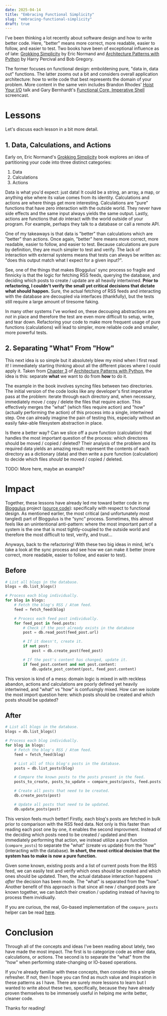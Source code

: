 ```yaml
---
date: 2025-04-14
title: "Embracing Functional Simplicity"
slug: "embracing-functional-simplicity"
draft: true
---
```


I’ve been thinking a lot recently about software design and how to write better code.
Here, "better" means more correct, more readable, easier to follow, and easier to test.
Two books have been of exceptional influence as of late: [Grokking Simplicity](https://grokkingsimplicity.com/) by Eric Normand and [Architecture Patterns with Python](https://www.cosmicpython.com/) by Harry Percival and Bob Gregory.

The former focuses on functional design: emboldening pure, "data in, data out" functions.
The latter zooms out a bit and considers overall application architecture: how to write code that best represents the domain of your problem.
More content in the same vein includes Brandon Rhodes' [Hoist Your I/O](https://www.youtube.com/watch?v=PBQN62oUnN8) talk and Gary Bernhardt's [Functional Core, Imperative Shell](https://www.destroyallsoftware.com/screencasts/catalog/functional-core-imperative-shell) screencast.

# Lessons

Let's discuss each lesson in a bit more detail.

## 1. Data, Calculations, and Actions

Early on, Eric Normand's [Grokking Simplicity](https://grokkingsimplicity.com/) book explores an idea of partitioning your code into three distinct categories:

1. Data
2. Calculations
3. Actions

Data is what you'd expect: just data!
It could be a string, an array, a map, or anything else where its value comes from its identity.
Calculations and actions are where things get more interesting.
Calculations are "pure" functions that have zero interaction with the outside world.
They never have side effects and the same input always yields the same output.
Lastly, actions are functions that _do_ interact with the world outside of your program.
For example, perhaps they talk to a database or call a remote API.

One of my takeaways is that data is "better" than calculations which are "better" than actions.
Once again, "better" here means more correct, more readable, easier to follow, and easier to test.
Because calculations are pure by definition, they are much simpler to test and verify.
The lack of interaction with external systems means that tests can always be written as: "does this output match what I expect for a given input?".

See, one of the things that makes Bloggulus' sync process so fragile and finnicky is that the logic for fetching RSS feeds, querying the database, and deciding which posts to create / update are all heavily intertwined.
**Prior to refactoring, I couldn't verify the small yet critical decisions that dictate what should happen.**
Sure, the actual fetching of RSS feeds and interacting with the database are decoupled via interfaces (thankfully), but the tests still require a large amount of tiresome faking.

In many other systems I've worked on, these decouping abstractions are _not_ in place and therefore the test are even more difficult to setup, write, and tear down.
Refactoring your code to make more frequent usage of pure functions (calculations) will lead to simpler, more reliable code and smaller, more powerful tests.

## 2. Separating "What" From "How"

This next idea is so simple but it absolutely blew my mind when I first read it!
I immediately starting thinking about all the different places where I could apply it.
Taken from [Chapter 3](https://www.cosmicpython.com/book/chapter_03_abstractions.html) of [Architecture Patterns with Python](https://www.cosmicpython.com/), the idea is this: separate **what** we want to do from **how** to do it.

The example in the book involves syncing files between two directories.
The initial version of the code looks like any developer's first imperative pass at the problem: iterate through each directory and, when necessary, immediately move / copy / delete the files that require action.
This effectively merges the "what" (which files require action) and "how" (actually performing the action) of this process into a single, intertwined step.
One can already imagine the pain of testing this, especially without an easily fake-able filesystem abstraction in place.

Is there a better way?
Can we slice off a pure function (calculation) that handles the most important question of the process: which directores should be moved / copied / deleted?
Their analysis of the problem and its required data yields an amazing result: represent the contents of each directory as a dictionary (data) and then write a pure function (calculation) to decide which files _should_ be moved / copied / deleted.

TODO: More here, maybe an example?

# Impact

Together, these lessons have already led me toward better code in my [Bloggulus](https://bloggulus.com/) project ([source code](https://github.com/theandrew168/bloggulus)): specifically with respect to functional design.
As mentioned earlier, the most critical (and unfortunately most tangled) part of Bloggulus is the “sync” process.
Sometimes, this almost feels like an unintentional anti-pattern: where the most important part of a system is the one that is most tightly-coupled to the outside world and therefore the most difficult to test, verify, and trust...

Anyways, back to the refactoring!
With these two big ideas in mind, let's take a look at the sync process and see how we can make it better (more correct, more readable, easier to follow, and easier to test).

## Before

```python
# List all blogs in the database.
blogs = db.list_blogs()

# Process each blog individually.
for blog in blogs:
	# Fetch the blog's RSS / Atom feed.
	feed = fetch_feed(blog)

	# Process each feed post individually.
	for feed_post in feed.posts:
		# Check if the post already exists in the database
		post = db.read_post(feed_post.url)

		# If it doesn't, create it.
		if not post:
			post = db.create_post(feed_post)

		# If the post's content has changed, update it.
		if feed_post.content and not post.content:
			db.update_post_content(post, feed_post.content)
```

This version is kind of a mess: domain logic is mixed in with reckless abandon, actions and calculations are poorly defined yet heavily intertwined, and "what" vs "how" is confusingly mixed.
How can we isolate the most import question here: which posts should be created and which posts should be updated?

## After

```python
# List all blogs in the database.
blogs = db.list_blogs()

# Process each blog individually.
for blog in blogs:
	# Fetch the blog's RSS / Atom feed.
	feed = fetch_feed(blog)

	# List all of this blog's posts in the database.
	posts = db.list_posts(blog)

	# Compare the known posts to the posts present in the feed.
	posts_to_create, posts_to_update = compare_posts(posts, feed.posts)

	# Create all posts that need to be created.
	db.create_posts(post)

	# Update all posts that need to be updated.
	db.update_posts(post)
```

This version feels much better!
Firstly, each blog's posts are fetched in bulk prior to comparison with the RSS feed data.
Not only is this faster than reading each post one by one, it enables the second improvment.
Instead of the deciding which posts need to be created / updated and then immediately performing that action, we instead utilize a pure function (`compare_posts`) to separate the "what" (create vs update) from the "how"  (interacting with the database).
**In short, the most critical decision that the system has to make is now a pure function.**

Given some known, existing posts and a list of current posts from the RSS feed, we can easily test and verify which ones should be created and which ones should be updated.
Then, the actual database interaction happens _after_ the decision has been mode.
The "what" is separated from the "how".
Another benefit of this approach is that since all new / changed posts are known together, we can batch their creation / updating instead of having to process them invidiually.

If you are curious, the real, Go-based implementation of the `compare_posts` helper can be read [here](https://github.com/theandrew168/bloggulus/blob/72eeeeb2ce949e59d9c5e59a08ff4fe204a1c8c7/backend/service/sync.go#L76).

# Conclusion

Through all of the concepts and ideas I've been reading about lately, two have made the most impact.
The first is to categorize code as either data, calculations, or actions.
The second is to separate the "what" from the "how" when performing state-changing or IO-based operations.

If you're already familiar with these concepts, then consider this a simple refresher.
If not, then I hope you can find as much value and inspiration in these patterns as I have.
There are surely more lessons to learn but I wanted to write about these two, specifically, because they have already proven themselves to be immensely useful in helping me write better, cleaner code.

Thanks for reading!